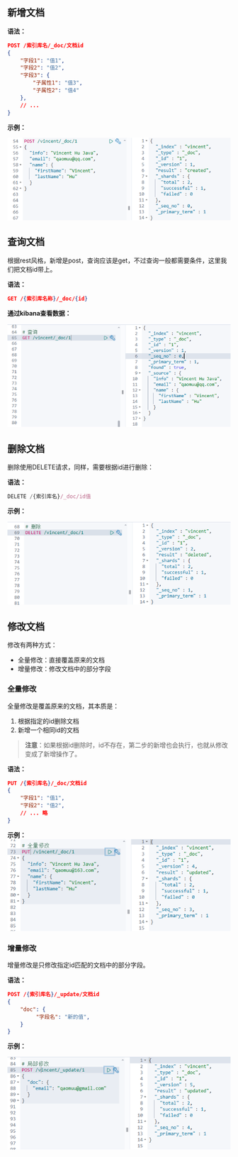 ## 新增文档

**语法：**

```json
POST /索引库名/_doc/文档id
{
    "字段1": "值1",
    "字段2": "值2",
    "字段3": {
        "子属性1": "值3",
        "子属性2": "值4"
    },
    // ...
}
```

**示例：**

![](assets/Elasticsearch文档操作/b0f0cc82f51ed44a4156bc01da6756d3_MD5.png)

## 查询文档

根据rest风格，新增是post，查询应该是get，不过查询一般都需要条件，这里我们把文档id带上。

**语法：**

```json
GET /{索引库名称}/_doc/{id}
```

**通过kibana查看数据：**

![在这里插入图片描述](assets/Elasticsearch文档操作/fd5992ced8d662b31a7657bd2dc378c8_MD5.png)


## 删除文档

删除使用DELETE请求，同样，需要根据id进行删除：

**语法：**

```js
DELETE /{索引库名}/_doc/id值
```

**示例：**

![在这里插入图片描述](assets/Elasticsearch文档操作/b88f8571dfddb4b82b100b57f2f9d676_MD5.png)


## 修改文档

修改有两种方式：

- 全量修改：直接覆盖原来的文档
- 增量修改：修改文档中的部分字段



### 全量修改

全量修改是覆盖原来的文档，其本质是：

1. 根据指定的id删除文档
2. 新增一个相同id的文档

> **注意**：如果根据id删除时，id不存在，第二步的新增也会执行，也就从修改变成了新增操作了。



**语法：**

```json
PUT /{索引库名}/_doc/文档id
{
    "字段1": "值1",
    "字段2": "值2",
    // ... 略
}

```


**示例：**
![](assets/Elasticsearch文档操作/e6f9505122c6a38fa97242f2ab170dff_MD5.png)

### 增量修改

增量修改是只修改指定id匹配的文档中的部分字段。

**语法：**

```json
POST /{索引库名}/_update/文档id
{
    "doc": {
         "字段名": "新的值",
    }
}
```



**示例：**

![](assets/Elasticsearch文档操作/47a661ed6b3ba2b375ac3dd59c0f8af3_MD5.png)


